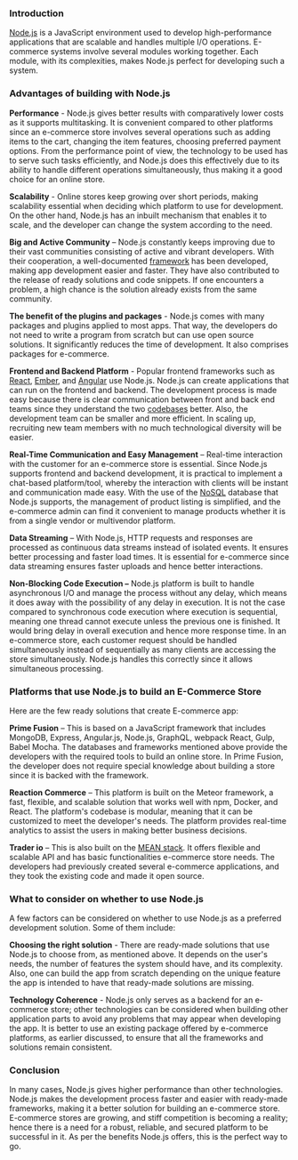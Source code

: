 
### Introduction
[Node.js](https://nodejs.dev/learn) is a JavaScript environment used to develop high-performance applications that are scalable and handles multiple I/O operations. E-commerce systems involve several modules working together. Each module, with its complexities, makes Node.js perfect for developing such a system.
### Advantages of building with Node.js

**Performance** - Node.js gives better results with comparatively lower costs as it supports multitasking. It is convenient compared to other platforms since an e-commerce store involves several operations such as adding items to the cart, changing the item features, choosing preferred payment options. From the performance point of view, the technology to be used has to serve such tasks efficiently, and Node.js does this effectively due to its ability to handle different operations simultaneously, thus making it a good choice for an online store.

**Scalability** - Online stores keep growing over short periods, making scalability essential when deciding which platform to use for development. On the other hand, Node.js has an inbuilt mechanism that enables it to scale, and the developer can change the system according to the need.

**Big and Active Community** – Node.js constantly keeps improving due to their vast communities consisting of active and vibrant developers. With their cooperation, a well-documented [framework](https://hackr.io/blog/what-is-frameworks) has been developed, making app development easier and faster. They have also contributed to the release of ready solutions and code snippets. If one encounters a problem, a high chance is the solution already exists from the same community.

**The benefit of the plugins and packages** - Node.js comes with many packages and plugins applied to most apps. That way, the developers do not need to write a program from scratch but can use open source solutions. It significantly reduces the time of development. It also comprises packages for e-commerce.

**Frontend and Backend Platform** - Popular frontend frameworks such as [React](https://reactjs.org/tutorial/tutorial.html), [Ember](https://guides.emberjs.com/release/tutorial/part-1/), and [Angular](https://angular.io/tutorial) use Node.js. Node.js can create applications that can run on the frontend and backend. The development process is made easy because there is clear communication between front and back end teams since they understand the two [codebases](https://www.techopedia.com/definition/23962/codebase) better. Also, the development team can be smaller and more efficient. In scaling up, recruiting new team members with no much technological diversity will be easier.

**Real-Time Communication and Easy Management** – Real-time interaction with the customer for an e-commerce store is essential. Since Node.js supports frontend and backend development, it is practical to implement a chat-based platform/tool, whereby the interaction with clients will be instant and communication made easy. With the use of the [NoSQL](https://www.mongodb.com/nosql-explained) database that Node.js supports, the management of product listing is simplified, and the e-commerce admin can find it convenient to manage products whether it is from a single vendor or multivendor platform.

**Data Streaming** – With Node.js, HTTP requests and responses are processed as continuous data streams instead of isolated events. It ensures better processing and faster load times. It is essential for e-commerce since data streaming ensures faster uploads and hence better interactions.

**Non-Blocking Code Execution –** Node.js platform is built to handle asynchronous I/O and manage the process without any delay, which means it does away with the possibility of any delay in execution. It is not the case compared to synchronous code execution where execution is sequential, meaning one thread cannot execute unless the previous one is finished. It would bring delay in overall execution and hence more response time. In an e-commerce store, each customer request should be handled simultaneously instead of sequentially as many clients are accessing the store simultaneously. Node.js handles this correctly since it allows simultaneous processing.

### Platforms that use Node.js to build an E-Commerce Store
Here are the few ready solutions that create E-commerce app:

**Prime Fusion** – This is based on a JavaScript framework that includes MongoDB, Express, Angular.js, Node.js, GraphQL, webpack React, Gulp, Babel Mocha. The databases and frameworks mentioned above provide the developers with the required tools to build an online store. In Prime Fusion, the developer does not require special knowledge about building a store since it is backed with the framework.

**Reaction Commerce** – This platform is built on the Meteor framework, a fast, flexible, and scalable solution that works well with npm, Docker, and React. The platform's codebase is modular, meaning that it can be customized to meet the developer's needs. The platform provides real-time analytics to assist the users in making better business decisions. 

**Trader io** – This is also built on the [MEAN stack](https://www.guru99.com/mean-stack-developer.html). It offers flexible and scalable API and has basic functionalities e-commerce store needs. The developers had previously created several e-commerce applications, and they took the existing code and made it open source.

### What to consider on whether to use Node.js
A few factors can be considered on whether to use Node.js as a preferred development solution. Some of them include:

**Choosing the right solution** - There are ready-made solutions that use Node.js to choose from, as mentioned above. It depends on the user's needs, the number of features the system should have, and its complexity. Also, one can build the app from scratch depending on the unique feature the app is intended to have that ready-made solutions are missing.

**Technology Coherence** - Node.js only serves as a backend for an e-commerce store; other technologies can be considered when building other application parts to avoid any problems that may appear when developing the app. It is better to use an existing package offered by e-commerce platforms, as earlier discussed, to ensure that all the frameworks and solutions remain consistent.
### Conclusion
In many cases, Node.js gives higher performance than other technologies. Node.js makes the development process faster and easier with ready-made frameworks, making it a better solution for building an e-commerce store. E-commerce stores are growing, and stiff competition is becoming a reality; hence there is a need for a robust, reliable, and secured platform to be successful in it. As per the benefits Node.js offers, this is the perfect way to go.